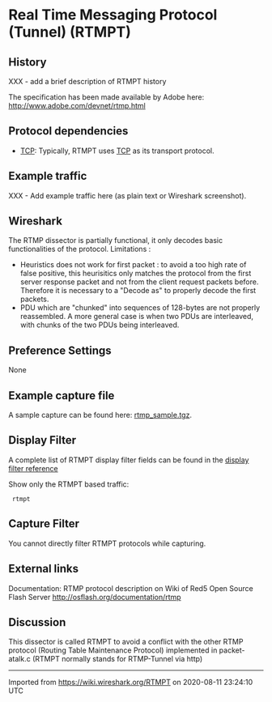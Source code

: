 # Real Time Messaging Protocol (Tunnel) (RTMPT)

## History

XXX - add a brief description of RTMPT history

The specification has been made available by Adobe here: <http://www.adobe.com/devnet/rtmp.html>

## Protocol dependencies

  - [TCP](/TCP): Typically, RTMPT uses [TCP](/TCP) as its transport protocol.

## Example traffic

XXX - Add example traffic here (as plain text or Wireshark screenshot).

## Wireshark

The RTMP dissector is partially functional, it only decodes basic functionalities of the protocol. Limitations :

  - Heuristics does not work for first packet : to avoid a too high rate of false positive, this heurisitics only matches the protocol from the first server response packet and not from the client request packets before. Therefore it is necessary to a "Decode as" to properly decode the first packets.
  - PDU which are "chunked" into sequences of 128-bytes are not properly reassembled. A more general case is when two PDUs are interleaved, with chunks of the two PDUs being interleaved.

## Preference Settings

None

## Example capture file

A sample capture can be found here: [rtmp_sample.tgz](uploads/__moin_import__/attachments/SampleCaptures/rtmp_sample.tgz).

## Display Filter

A complete list of RTMPT display filter fields can be found in the [display filter reference](http://www.wireshark.org/docs/dfref/r/rtmpt.html)

Show only the RTMPT based traffic:

``` 
 rtmpt 
```

## Capture Filter

You cannot directly filter RTMPT protocols while capturing.

## External links

Documentation: RTMP protocol description on Wiki of Red5 Open Source Flash Server <http://osflash.org/documentation/rtmp>

## Discussion

This dissector is called RTMPT to avoid a conflict with the other RTMP protocol (Routing Table Maintenance Protocol) implemented in packet-atalk.c (RTMPT normally stands for RTMP-Tunnel via http)

---

Imported from https://wiki.wireshark.org/RTMPT on 2020-08-11 23:24:10 UTC
